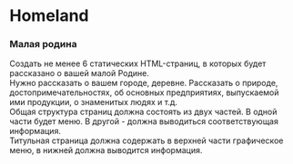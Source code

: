 ﻿
# Homeland
### **Малая родина**
Создать не менее 6 статических HTML-страниц, в которых будет рассказано о вашей малой Родине.
 <br/>
Нужно рассказать о вашем городе, деревне. Рассказать о природе, достопримечательностях, об основных предприятиях, выпускаемой ими продукции, о знаменитых людях и т.д.
 <br/>
Общая структура страниц должна состоять из двух частей. В одной части будет меню. В другой - должна выводиться соответствующая информация.
 <br/>
Титульная страница должна содержать в верхней части графическое меню, в нижней должна выводится информация.
